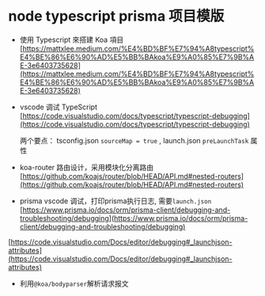 # node typescript prisma 项目模版
* 使用 Typescript 來搭建 Koa 項目 [https://mattxlee.medium.com/%E4%BD%BF%E7%94%A8typescript%E4%BE%86%E6%90%AD%E5%BB%BAkoa%E9%A0%85%E7%9B%AE-3e6403735628](https://mattxlee.medium.com/%E4%BD%BF%E7%94%A8typescript%E4%BE%86%E6%90%AD%E5%BB%BAkoa%E9%A0%85%E7%9B%AE-3e6403735628)

* vscode 调试 TypeScript [https://code.visualstudio.com/docs/typescript/typescript-debugging](https://code.visualstudio.com/docs/typescript/typescript-debugging)

  两个要点： tsconfig.json `sourceMap = true` , launch.json `preLaunchTask` 属性

* koa-router 路由设计，采用模块化分离路由 [https://github.com/koajs/router/blob/HEAD/API.md#nested-routers](https://github.com/koajs/router/blob/HEAD/API.md#nested-routers)

* prisma vscode 调试，打印prisma执行日志, 需要`launch.json`
[https://www.prisma.io/docs/orm/prisma-client/debugging-and-troubleshooting/debugging](https://www.prisma.io/docs/orm/prisma-client/debugging-and-troubleshooting/debugging)

[https://code.visualstudio.com/Docs/editor/debugging#_launchjson-attributes](https://code.visualstudio.com/Docs/editor/debugging#_launchjson-attributes)

* 利用`@koa/bodyparser`解析请求报文
